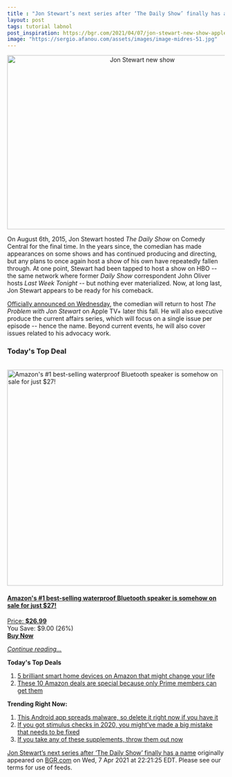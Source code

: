 ```yaml
---
title : "Jon Stewart’s next series after ‘The Daily Show’ finally has a name"
layout: post
tags: tutorial labnol
post_inspiration: https://bgr.com/2021/04/07/jon-stewart-new-show-apple-tv-problem-with/
image: "https://sergio.afanou.com/assets/images/image-midres-51.jpg"
---
```


<center><a href="https://bgr.com/2021/04/07/jon-stewart-new-show-apple-tv-problem-with/" class="bgr-rss-featured-image bgr-rss-test-class"><img loading="lazy" width="610" height="403" src="https://bgr.com/wp-content/uploads/2021/04/Jon-Stewart.jpg?quality=70&amp;strip=all&amp;w=610" class="attachment-feed_normal size-feed_normal wp-post-image" alt="Jon Stewart new show" loading="lazy" srcset="https://bgr.com/wp-content/uploads/2021/04/Jon-Stewart.jpg 1600w, https://bgr.com/wp-content/uploads/2021/04/Jon-Stewart.jpg?resize=150,100 150w, https://bgr.com/wp-content/uploads/2021/04/Jon-Stewart.jpg?resize=300,198 300w, https://bgr.com/wp-content/uploads/2021/04/Jon-Stewart.jpg?resize=768,507 768w, https://bgr.com/wp-content/uploads/2021/04/Jon-Stewart.jpg?resize=1024,676 1024w, https://bgr.com/wp-content/uploads/2021/04/Jon-Stewart.jpg?resize=1536,1014 1536w, https://bgr.com/wp-content/uploads/2021/04/Jon-Stewart.jpg?resize=610,403 610w, https://bgr.com/wp-content/uploads/2021/04/Jon-Stewart.jpg?resize=664,438 664w, https://bgr.com/wp-content/uploads/2021/04/Jon-Stewart.jpg?resize=1200,792 1200w, https://bgr.com/wp-content/uploads/2021/04/Jon-Stewart.jpg?resize=782,516 782w, https://bgr.com/wp-content/uploads/2021/04/Jon-Stewart.jpg?resize=827,546 827w, https://bgr.com/wp-content/uploads/2021/04/Jon-Stewart.jpg?resize=191,127 191w, https://bgr.com/wp-content/uploads/2021/04/Jon-Stewart.jpg?resize=166,110 166w, https://bgr.com/wp-content/uploads/2021/04/Jon-Stewart.jpg?resize=800,528 800w" sizes="(max-width: 610px) 100vw, 610px" title="Jon Stewart new show" /></a></center><p>On August 6th, 2015, Jon Stewart hosted <em>The Daily Show</em> on Comedy Central for the final time. In the years since, the comedian has made appearances on some shows and has continued producing and directing, but any plans to once again host a show of his own have repeatedly fallen through. At one point, Stewart had been tapped to host a show on HBO -- the same network where former <em>Daily Show</em> correspondent John Oliver hosts <em>Last Week Tonight</em> -- but nothing ever materialized. Now, at long last, Jon Stewart appears to be ready for his comeback.</p>
<p><a href="https://www.apple.com/tv-pr/news/2021/04/apple-reveals-series-title-for-jon-stewarts-highly-anticipated-return-to-television-as-the-problem-with-jon-stewart-to-debut-in-fall-2021-on-apple-tv/">Officially announced on Wednesday</a>, the comedian will return to host <em>The Problem with Jon Stewart</em> on Apple TV+ later this fall. He will also executive produce the current affairs series, which will focus on a single issue per episode -- hence the name. Beyond current events, he will also cover issues related to his advocacy work.</p>
<h3>Today's Top Deal</h3>
<p><a href="https://www.amazon.com/Enhanced-Splashproof-Portable-Bluetooth-Radiator/dp/B010OYASRG?tag=b0c55topdeals-20"><br><img height="500px" width="500px" src="https://m.media-amazon.com/images/I/41ClBa+vEKL.jpg" alt="Amazon's #1 best-selling waterproof Bluetooth speaker is somehow on sale for just $27!"><br></a></p>
<h4><a href="https://www.amazon.com/Enhanced-Splashproof-Portable-Bluetooth-Radiator/dp/B010OYASRG?tag=b0c55rss-20">Amazon's #1 best-selling waterproof Bluetooth speaker is somehow on sale for just $27!</a></h4>
<p><a href="https://www.amazon.com/Enhanced-Splashproof-Portable-Bluetooth-Radiator/dp/B010OYASRG?tag=b0c55rss-20">Price: <strong>$26.99</strong></a><br><span>You Save: $9.00 (26%)</span><br><strong><a href="https://www.amazon.com/Enhanced-Splashproof-Portable-Bluetooth-Radiator/dp/B010OYASRG?tag=b0c55rss-20">Buy Now</a></strong></p>
<p><a href="https://bgr.com/2021/04/07/jon-stewart-new-show-apple-tv-problem-with/" class="more-link"><em>Continue reading...</em></a></p>

<p><strong>Today's Top Deals</strong></p>
<ol>
<li><a href="https://bgr.com/2021/04/06/best-smart-home-devices-2021-april-edition/?utm_source=rss&#038;utm_campaign=topdeals">5 brilliant smart home devices on Amazon that might change your life</a></li>
<li><a href="https://bgr.com/2021/04/07/best-amazon-deals-today-top-10-prime-only-apr-week-1/?utm_source=rss&#038;utm_campaign=topdeals">These 10 Amazon deals are special because only Prime members can get them</a></li>
</ol>

<p><strong>Trending Right Now:</strong></p>
<ol>
<li><a href="https://bgr.com/2021/04/07/android-malware-flixonline-fake-netflix-app-removed-from-google-play-store/">This Android app spreads malware, so delete it right now if you have it</a></li>
<li><a href="https://bgr.com/2021/04/07/stimulus-check-update-irs-explains-recovery-rebate-credit-issues/">If you got stimulus checks in 2020, you might&#8217;ve made a big mistake that needs to be fixed</a></li>
<li><a href="https://bgr.com/2021/04/07/product-recall-supplement-shake/">If you take any of these supplements, throw them out now</a></li>
</ol>
<p><a href="https://bgr.com/2021/04/07/jon-stewart-new-show-apple-tv-problem-with/">Jon Stewart’s next series after ‘The Daily Show’ finally has a name</a> originally appeared on <a href="http://bgr.com">BGR.com</a> on Wed, 7 Apr 2021 at 22:21:25 EDT. Please see our terms for use of feeds.</p>